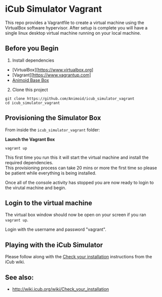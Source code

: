 # iCub Simulator Vagrant

This repo provides a Vagrantfile to create a virtual machine using the VirtualBox software hypervisor.
After setup is complete you will have a single linux desktop virtual machine running on your local machine.

## Before you Begin

1) Install dependencies

* [VirtualBox][https://www.virtualbox.org]
* [Vagrant][https://www.vagrantup.com]
* [Animoid Base Box](https://github.com/Animoid/base_box)

2) Clone this project

```
git clone https://github.com/Animoid/icub_simulator_vagrant
cd icub_simulator_vagrant
```

## Provisioning the Simulator Box

From inside the ```icub_simulator_vagrant``` folder:

**Launch the Vagrant Box**

```
vagrant up
```

This first time you run this it will start the virtual machine and install the required dependencies.  
This provisioning process can take 20 mins or more the first time so please be patient while everything is being installed.  

Once all of the console activity has stopped you are now ready to login to the virutal machine and begin.

## Login to the virtual machine

The virtual box window should now be open on your screen if you ran ```vagrant up```.  

Login with the username and password "vagrant".

## Playing with the iCub Simulator

Please follow along with the [Check your installation](http://wiki.icub.org/wiki/Check_your_installation) instructions from the iCub wiki.

## See also:

* http://wiki.icub.org/wiki/Check_your_installation
